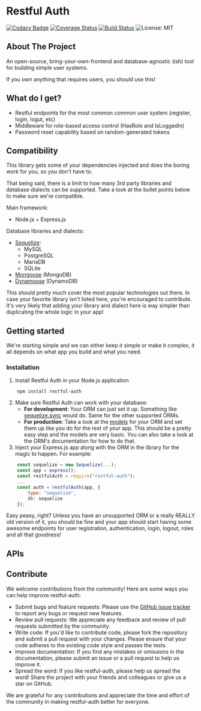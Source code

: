 # Restful Auth

[![Codacy Badge](https://app.codacy.com/project/badge/Grade/5b17056ba23f4e6ba8cb75c99a32b3ae)](https://www.codacy.com/gh/Mihai925/restful-auth/dashboard?utm_source=github.com&amp;utm_medium=referral&amp;utm_content=Mihai925/restful-auth&amp;utm_campaign=Badge_Grade) [![Coverage Status](https://coveralls.io/repos/github/Mihai925/restful-auth/badge.svg)](https://coveralls.io/github/Mihai925/restful-auth) [![Build Status](https://travis-ci.com/Mihai925/restful-auth.svg?branch=develop)](https://travis-ci.com/Mihai925/restful-auth)  ![License: MIT](https://img.shields.io/badge/License-MIT-green.svg)

## About The Project

An open-source, bring-your-own-frontend and database-agnostic (ish) tool for building simple user systems.

If you own anything that requires users, you should use this!

## What do I get?

 * Restful endpoints for the most common common user system (register, login, logut, etc)
 * Middleware for role-based access control (HasRole and IsLoggedIn)
 * Password reset capability based on random-generated tokens

## Compatibility

This library gets some of your dependencies injected and does the boring work for you, so you don't have to.

That being said, there is a limit to how many 3rd party libraries and database dialects can be supported. Take a look at the bullet points below to make sure we're compatible.

Main framework:

 * Node.js + Express.js

Database libraries and dialects:

 * [Sequelize](https://sequelize.org/):
    * MySQL
    * PostgreSQL
    * MariaDB
    * SQLite
 * [Mongoose](https://mongoosejs.com/) (MongoDB)
 * [Dynamoose](https://dynamoosejs.com/) (DynamoDB)

This should pretty much cover the most popular technologies out there. In case your favorite library isn't listed here, you're encouraged to contribute. It's very likely that adding your library and dialect here is way simpler than duplicating the whole logic in your app!

## Getting started

We're starting simple and we can either keep it simple or make it complex, it all depends on what app you build and what you need.

### Installation

 1. Install Restful Auth in your Node.js application
```shell
    npm install restful-auth
```
 2. Make sure Restful Auth can work with your database:
    * **For development**: Your ORM can just set it up. Something like [sequelize.sync](https://sequelize.org/master/manual/model-basics.html#synchronizing-all-models-at-once) would do. Same for the other supported ORMs.
    * **For production**: Take a look at the [models](https://github.com/Mihai925/restful-auth/tree/develop/models) for your ORM and set them up like you do for the rest of your app. This should be a pretty easy step and the models are very basic. You can also take a look at the ORM's documentation for how to do that.
 3. Inject your Express.js app along with the ORM in the library for the magic to happen. For example:
```javascript
    const sequelize = new Sequelize(...);
    const app = express();
    const restfulAuth = require("restful-auth");
    ...
    const auth = restfulAuth(app, {
    	type: "sequelize",
    	db: sequelize
    });

```
Easy peasy, right? Unless you have an unsupported ORM or a really REALLY old version of it, you should be fine and your app should start having some awesome endpoints for user registration, authentication, login, logout, roles and all that goodness!

## APIs

## Contribute

We welcome contributions from the community! Here are some ways you can help improve restful-auth:

- Submit bugs and feature requests: Please use the [GitHub issue tracker](https://github.com/Mihai925/restful-auth/issues) to report any bugs or request new features.
- Review pull requests: We appreciate any feedback and review of pull requests submitted by the community.
- Write code: If you'd like to contribute code, please fork the repository and submit a pull request with your changes. Please ensure that your code adheres to the existing code style and passes the tests.
- Improve documentation: If you find any mistakes or omissions in the documentation, please submit an issue or a pull request to help us improve it.
- Spread the word: If you like restful-auth, please help us spread the word! Share the project with your friends and colleagues or give us a star on GitHub.

We are grateful for any contributions and appreciate the time and effort of the community in making restful-auth better for everyone.